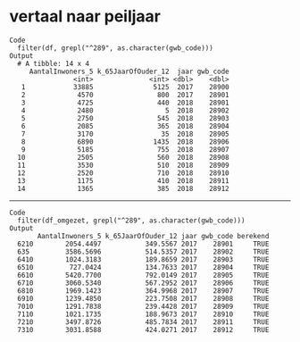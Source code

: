 # vertaal naar peiljaar

    Code
      filter(df, grepl("^289", as.character(gwb_code)))
    Output
      # A tibble: 14 x 4
         AantalInwoners_5 k_65JaarOfOuder_12  jaar gwb_code
                    <int>              <int> <dbl>    <dbl>
       1            33885               5125  2017    28900
       2             4570                800  2017    28901
       3             4725                440  2018    28901
       4             2480                  5  2018    28902
       5             2750                545  2018    28903
       6             2085                365  2018    28904
       7             3170                 35  2018    28905
       8             6890               1435  2018    28906
       9             5185                755  2018    28907
      10             2505                560  2018    28908
      11             3530                510  2018    28909
      12             2520                710  2018    28910
      13             1175                410  2018    28911
      14             1365                385  2018    28912

---

    Code
      filter(df_omgezet, grepl("^289", as.character(gwb_code)))
    Output
           AantalInwoners_5 k_65JaarOfOuder_12 jaar gwb_code berekend
      6210        2054.4497           349.5567 2017    28901     TRUE
      635         3586.5696           514.5357 2017    28902     TRUE
      6410        1024.3183           189.8659 2017    28903     TRUE
      6510         727.0424           134.7633 2017    28904     TRUE
      6610        5420.7700           792.0149 2017    28905     TRUE
      6710        3060.5340           567.2952 2017    28906     TRUE
      6810        1969.1423           364.9968 2017    28907     TRUE
      6910        1239.4850           223.7508 2017    28908     TRUE
      7010        1291.7838           239.4428 2017    28909     TRUE
      7110        1021.1735           188.9673 2017    28910     TRUE
      7210        3497.8726           485.7834 2017    28911     TRUE
      7310        3031.8588           424.0271 2017    28912     TRUE

